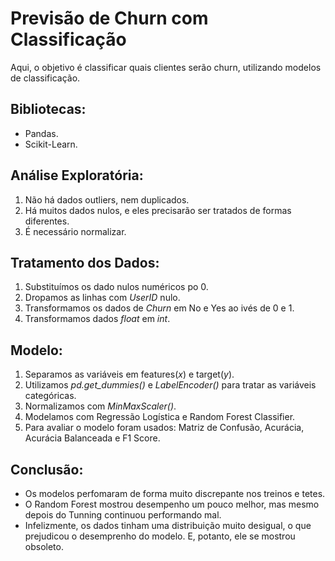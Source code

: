 # Previsão de Churn com Classificação

Aqui, o objetivo é classificar quais clientes serão churn, utilizando modelos de classificação. 

## Bibliotecas:
* Pandas.
* Scikit-Learn.

## Análise Exploratória:
1. Não há dados outliers, nem duplicados.
2. Há muitos dados nulos, e eles precisarão ser tratados de formas diferentes.
3. É necessário normalizar.

## Tratamento dos Dados:
1. Substituímos os dado nulos numéricos po 0.
2. Dropamos as linhas com *UserID* nulo.
3. Transformamos os dados de *Churn* em No e Yes ao ivés de 0 e 1.
4. Transformamos dados *float* em *int*.

## Modelo:
1. Separamos as variáveis em features(*x*) e target(*y*).
2. Utilizamos *pd.get_dummies()* e *LabelEncoder()* para tratar as variáveis categóricas.
3. Normalizamos com *MinMaxScaler()*.
4. Modelamos com Regressão Logística e Random Forest Classifier.
5. Para avaliar o modelo foram usados: Matriz de Confusão, Acurácia, Acurácia Balanceada e F1 Score.

## Conclusão:
* Os modelos perfomaram de forma muito discrepante nos treinos e tetes.
* O Random Forest mostrou desempenho um pouco melhor, mas mesmo depois do Tunning continuou performando mal.
* Infelizmente, os dados tinham uma distribuição muito desigual, o que prejudicou o desemprenho do modelo. E, potanto, ele se mostrou obsoleto.
